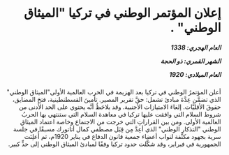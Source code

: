 <h1 dir="rtl">إعلان المؤتمر الوطني في تركيا "الميثاق الوطني" .</h1>

<h5 dir="rtl">العام الهجري:  1338

الشهر القمري: ذو الحجة

العام الميلادي: 1920</h5>

<p dir="rtl">أعلن المؤتمرُ الوطني في تركيا بعد الهزيمة في الحرب العالمية الأولى"الميثاق الوطني" الذي تضمَّن عِدَّةَ مبادئ تشمل: حقَّ تقرير المصير. تأمينَ القسطنطينية، فتحَ المضايق، حقوقَ الأقليَّات. إلغاءَ الامتيازات الأجنبية. وقد يلاحَظُ أنَّه يحتوي على الحد الأدنى من شروط السلام التي وافقت عليها تركيا في معاهدة السلام التي ستنتهي بها الحربُ العالمية الأولى. ومن بين القراراتِ التي خرجت من الاجتماع وخاصة اعتماد الميثاق الوطني "التذكار الوطني" الذي أعِدَّ مِن قِبَل مصطفي كمال أتاتورك مسبقًا في جلسة سرية بجهود مكثَّفة لنواب أعضاء جمعية قانون الدفاع في يناير 1920م، ثم أُعلِنَت الجمهورية في فبراير، وقد شكَّلت حدود تركيا وفقًا لمبادئ الميثاق الوطني إلى حدٍّ كبير.</p></br>
